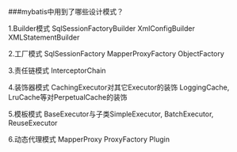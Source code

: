 ###mybatis中用到了哪些设计模式？

1.Builder模式 SqlSessionFactoryBuilder XmlConfigBuilder XMLStatementBuilder

2.工厂模式 SqlSessionFactory MapperProxyFactory ObjectFactory

3.责任链模式 InterceptorChain

4.装饰器模式 CachingExecutor对其它Executor的装饰 LoggingCache, LruCache等对PerpetualCache的装饰

5.模板模式 BaseExecutor与子类SimpleExecutor, BatchExecutor, ReuseExecutor

6.动态代理模式 MapperProxy ProxyFactory Plugin